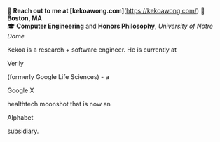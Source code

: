 🔗 **Reach out to me at [kekoawong.com]**(https://kekoawong.com/)
📍 **Boston, MA**  
🎓 **Computer Engineering** and **Honors Philosophy**, *University of Notre Dame*
<div className="inline">
          <p className="p-0 m-0 inline">Kekoa is a research + software engineer. He is currently at</p>
          <Link href="https://en.wikipedia.org/wiki/Verily" target="_blank" className="p-0 m-0 text-center no-underline hover:underline underline-offset-4 px-1 font-semibold inline">Verily</Link>
          <p className="p-0 m-0 inline">(formerly Google Life Sciences) - a</p>
          <Link href="https://en.wikipedia.org/wiki/X_Development" target="_blank" className="p-0 m-0 text-center no-underline hover:underline underline-offset-4 px-1 font-semibold inline">Google X</Link>
          <p className="p-0 m-0 inline">healthtech moonshot that is now an</p>
          <Link href="https://en.wikipedia.org/wiki/Alphabet_Inc." target="_blank" className="p-0 m-0 text-center no-underline hover:underline underline-offset-4 px-1 font-semibold inline">Alphabet</Link>
          <p className="p-0 m-0 inline">subsidiary.</p>
</div>

